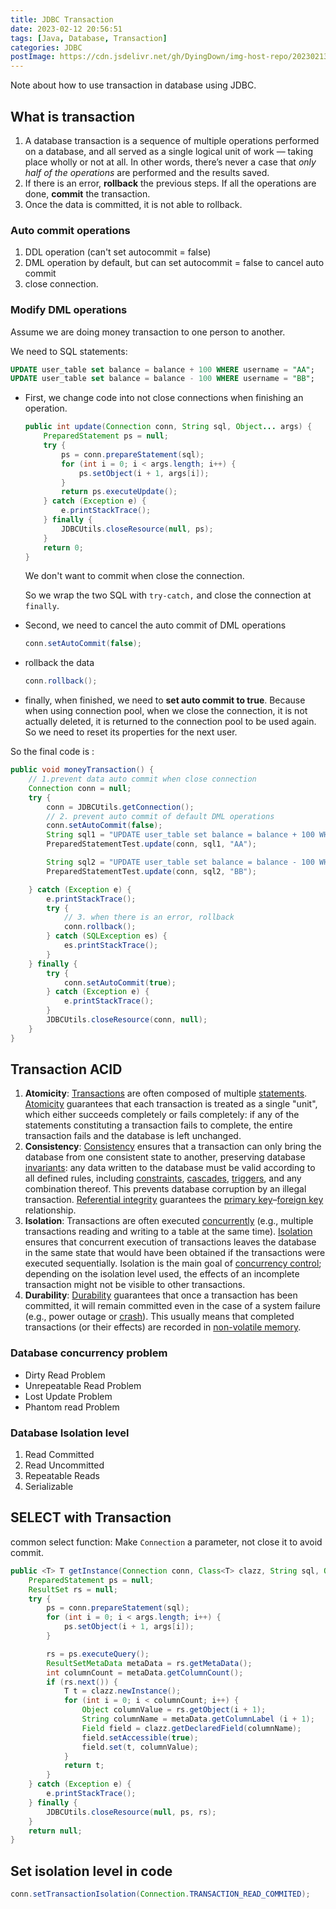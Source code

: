 ```yaml
---
title: JDBC Transaction
date: 2023-02-12 20:56:51
tags: [Java, Database, Transaction]
categories: JDBC
postImage: https://cdn.jsdelivr.net/gh/DyingDown/img-host-repo/202302131009619.jpg
---
```


Note about how to use transaction in database using JDBC.

<!--more-->

## What is transaction

1.  A database transaction is a sequence of multiple operations performed on a database, and all served as a single logical unit of work — taking place wholly or not at all. In other words, there’s never a case that *only half of the operations* are performed and the results saved.
2. If there is an error, **rollback** the previous steps. If all the operations are done, **commit** the transaction.
3. Once the data is committed, it is not able to rollback.

### Auto commit operations

1. DDL operation (can't set autocommit = false)
2. DML operation by default, but can set autocommit = false to cancel auto commit
3. close connection.

### Modify DML operations

Assume we are doing money transaction to one person to another.

We need to SQL statements:

```sql
UPDATE user_table set balance = balance + 100 WHERE username = "AA";
UPDATE user_table set balance = balance - 100 WHERE username = "BB";
```

- First, we change code into not close connections when finishing an operation.

  ```java
  public int update(Connection conn, String sql, Object... args) {
      PreparedStatement ps = null;
      try {
          ps = conn.prepareStatement(sql);
          for (int i = 0; i < args.length; i++) {
              ps.setObject(i + 1, args[i]);
          }
          return ps.executeUpdate();
      } catch (Exception e) {
          e.printStackTrace();
      } finally {
          JDBCUtils.closeResource(null, ps);
      }
      return 0;
  }
  ```

  We don't want to commit when close the connection.

  So we wrap the two SQL with `try-catch,` and close the connection at `finally`.

- Second, we need to cancel the auto commit of DML operations

  ```java
  conn.setAutoCommit(false);
  ```

- rollback the data

  ```java
  conn.rollback();
  ```

- finally, when finished, we need to **set auto commit to true**. Because when using connection pool, when we close the connection, it is not actually deleted, it is returned to the connection pool to be used again. So we need to reset its properties for the next user.

So the final code is :

```java
public void moneyTransaction() {
    // 1.prevent data auto commit when close connection
    Connection conn = null;
    try {
        conn = JDBCUtils.getConnection();
        // 2. prevent auto commit of default DML operations
        conn.setAutoCommit(false);
        String sql1 = "UPDATE user_table set balance = balance + 100 WHERE username = ?";
        PreparedStatementTest.update(conn, sql1, "AA");

        String sql2 = "UPDATE user_table set balance = balance - 100 WHERE username = ?";
        PreparedStatementTest.update(conn, sql2, "BB");

    } catch (Exception e) {
        e.printStackTrace();
        try {
            // 3. when there is an error, rollback
            conn.rollback();
        } catch (SQLException es) {
            es.printStackTrace();
        }
    } finally {
        try {
            conn.setAutoCommit(true);
        } catch (Exception e) {
            e.printStackTrace();
        }
        JDBCUtils.closeResource(conn, null);
    }
}
```

## Transaction ACID

1. **Atomicity**: [Transactions](https://en.wikipedia.org/wiki/Database_transaction) are often composed of multiple [statements](https://en.wikipedia.org/wiki/SQL_syntax). [Atomicity](https://en.wikipedia.org/wiki/Atomicity_(database_systems)) guarantees that each transaction is treated as a single "unit", which either succeeds completely or fails completely: if any of the statements constituting a transaction fails to complete, the entire transaction fails and the database is left unchanged. 
2. **Consistency**: [Consistency](https://en.wikipedia.org/wiki/Consistency_(database_systems)) ensures that a transaction can only bring the database from one consistent state to another, preserving database [invariants](https://en.wikipedia.org/wiki/Invariant_(computer_science)): any data written to the database must be valid according to all defined rules, including [constraints](https://en.wikipedia.org/wiki/Integrity_constraints), [cascades](https://en.wikipedia.org/wiki/Cascading_rollback), [triggers](https://en.wikipedia.org/wiki/Database_trigger), and any combination thereof. This prevents database corruption by an illegal transaction. [Referential integrity](https://en.wikipedia.org/wiki/Referential_integrity) guarantees the [primary key](https://en.wikipedia.org/wiki/Unique_key)–[foreign key](https://en.wikipedia.org/wiki/Foreign_key) relationship.
3. **Isolation**: Transactions are often executed [concurrently](https://en.wikipedia.org/wiki/Concurrent_computing) (e.g., multiple transactions reading and writing to a table at the same time). [Isolation](https://en.wikipedia.org/wiki/Isolation_(database_systems)) ensures that concurrent execution of transactions leaves the database in the same state that would have been obtained if the transactions were executed sequentially. Isolation is the main goal of [concurrency control](https://en.wikipedia.org/wiki/Concurrency_control); depending on the isolation level used, the effects of an incomplete transaction might not be visible to other transactions.
4. **Durability**: [Durability](https://en.wikipedia.org/wiki/Durability_(computer_science)) guarantees that once a transaction has been committed, it will remain committed even in the case of a system failure (e.g., power outage or [crash](https://en.wikipedia.org/wiki/Crash_(computing))). This usually means that completed transactions (or their effects) are recorded in [non-volatile memory](https://en.wikipedia.org/wiki/Non-volatile_memory).

### Database concurrency problem

- Dirty Read Problem
- Unrepeatable Read Problem
- Lost Update Problem
- Phantom read Problem

### Database Isolation level

1. Read Committed
2. Read Uncommitted
3. Repeatable Reads
4. Serializable

## SELECT with Transaction

common select function: Make `Connection` a parameter, not close it to avoid commit.

```java
public <T> T getInstance(Connection conn, Class<T> clazz, String sql, Object... args) {
    PreparedStatement ps = null;
    ResultSet rs = null;
    try {
        ps = conn.prepareStatement(sql);
        for (int i = 0; i < args.length; i++) {
            ps.setObject(i + 1, args[i]);
        }

        rs = ps.executeQuery();
        ResultSetMetaData metaData = rs.getMetaData();
        int columnCount = metaData.getColumnCount();
        if (rs.next()) {
            T t = clazz.newInstance(); 
            for (int i = 0; i < columnCount; i++) {
                Object columnValue = rs.getObject(i + 1);
                String columnName = metaData.getColumnLabel (i + 1);
                Field field = clazz.getDeclaredField(columnName);
                field.setAccessible(true);
                field.set(t, columnValue);
            }
            return t;
        }
    } catch (Exception e) {
        e.printStackTrace();
    } finally {
        JDBCUtils.closeResource(null, ps, rs);
    }
    return null;
}
```

## Set isolation level in code

```java
conn.setTransactionIsolation(Connection.TRANSACTION_READ_COMMITED);
```

